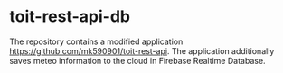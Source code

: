 # toit-rest-api-db
The repository contains a modified application https://github.com/mk590901/toit-rest-api. The application additionally saves meteo information to the cloud in Firebase Realtime Database.
